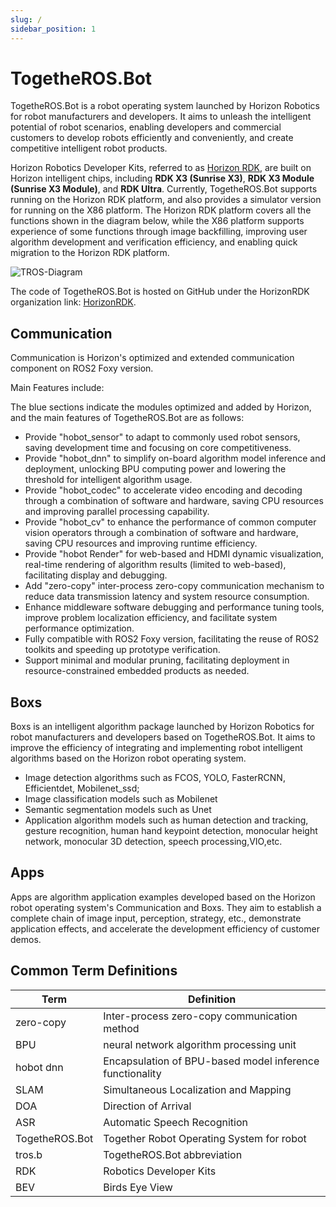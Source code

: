```yaml
---
slug: /
sidebar_position: 1
---
```


# TogetheROS.Bot
TogetheROS.Bot is a robot operating system launched by Horizon Robotics for robot manufacturers and developers. It aims to unleash the intelligent potential of robot scenarios, enabling developers and commercial customers to develop robots efficiently and conveniently, and create competitive intelligent robot products.

Horizon Robotics Developer Kits, referred to as [Horizon RDK](https://developer.horizon.cc/documents_rdk/), are built on Horizon intelligent chips, including **RDK X3 (Sunrise X3)**, **RDK X3 Module (Sunrise X3 Module)**, and **RDK Ultra**. Currently, TogetheROS.Bot supports running on the Horizon RDK platform, and also provides a simulator version for running on the X86 platform. The Horizon RDK platform covers all the functions shown in the diagram below, while the X86 platform supports experience of some functions through image backfilling, improving user algorithm development and verification efficiency, and enabling quick migration to the Horizon RDK platform.

![TROS-Diagram](../static/img/TogetheROS.png)

The code of TogetheROS.Bot is hosted on GitHub under the HorizonRDK organization link: [HorizonRDK](https://github.com/HorizonRDK).

## Communication
Communication is Horizon's optimized and extended communication component on ROS2 Foxy version.

Main Features include:

The blue sections indicate the modules optimized and added by Horizon, and the main features of TogetheROS.Bot are as follows:

- Provide "hobot_sensor" to adapt to commonly used robot sensors, saving development time and focusing on core competitiveness.
- Provide "hobot_dnn" to simplify on-board algorithm model inference and deployment, unlocking BPU computing power and lowering the threshold for intelligent algorithm usage.
- Provide "hobot_codec" to accelerate video encoding and decoding through a combination of software and hardware, saving CPU resources and improving parallel processing capability.
- Provide "hobot_cv" to enhance the performance of common computer vision operators through a combination of software and hardware, saving CPU resources and improving runtime efficiency.
- Provide "hobot Render" for web-based and HDMI dynamic visualization, real-time rendering of algorithm results (limited to web-based), facilitating display and debugging.
- Add "zero-copy" inter-process zero-copy communication mechanism to reduce data transmission latency and system resource consumption.
- Enhance middleware software debugging and performance tuning tools, improve problem localization efficiency, and facilitate system performance optimization.
- Fully compatible with ROS2 Foxy version, facilitating the reuse of ROS2 toolkits and speeding up prototype verification.
- Support minimal and modular pruning, facilitating deployment in resource-constrained embedded products as needed.

## Boxs
Boxs is an intelligent algorithm package launched by Horizon Robotics for robot manufacturers and developers based on TogetheROS.Bot. It aims to improve the efficiency of integrating and implementing robot intelligent algorithms based on the Horizon robot operating system.

- Image detection algorithms such as FCOS, YOLO, FasterRCNN, Efficientdet, Mobilenet_ssd;
- Image classification models such as Mobilenet
- Semantic segmentation models such as Unet
- Application algorithm models such as human detection and tracking, gesture recognition, human hand keypoint detection, monocular height network, monocular 3D detection, speech processing,VIO,etc.

## Apps
Apps are algorithm application examples developed based on the Horizon robot operating system's Communication and Boxs. They aim to establish a complete chain of image input, perception, strategy, etc., demonstrate application effects, and accelerate the development efficiency of customer demos.

## Common Term Definitions

| Term                             | Definition                                               |
| ---------------------------------| --------------------------------------------------------|
| zero-copy                        | Inter-process zero-copy communication method             |
| BPU                              | neural network algorithm processing unit             |
| hobot dnn                        | Encapsulation of BPU-based model inference functionality |
| SLAM                              | Simultaneous Localization and Mapping |
| DOA                               | Direction of Arrival                     |
| ASR                               | Automatic Speech Recognition             |
| TogetheROS.Bot                    | Together Robot Operating System for robot    |
| tros.b                            | TogetheROS.Bot abbreviation               |
| RDK                               | Robotics Developer Kits                   |
| BEV                               | Birds Eye View                   |